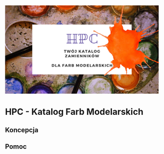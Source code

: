 ![Katalog Farb Modelarskich](assets/images/HPC-F.png "Katalog Farb Modelarskich")

# HPC - Katalog Farb Modelarskich

## Koncepcja

## Pomoc
